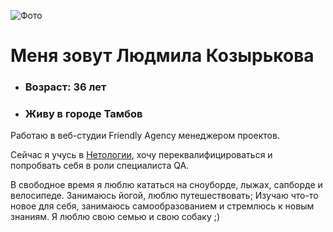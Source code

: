 ![Фото](https://drive.google.com/drive/folders/1AqN5wnGIdIcfgXmu9K41F-jctkgwjYnV)


# Меня зовут Людмила Козырькова
- ### Возраст: 36 лет
- ### Живу в городе Тамбов

Работаю в веб-студии Friendly Agency менеджером проектов.

Сейчас я учусь в [Нетологии](https://netology.ru), хочу переквалифицироваться и попробвать себя в роли специалиста QA.

В свободное время я люблю кататься на сноуборде, лыжах, сапборде и велосипеде. 
Занимаюсь йогой, люблю путешествовать; 
Изучаю что-то новое для себя, занимаюсь самообразованием и стремлюсь к новым знаниям. 
Я люблю свою семью и свою собаку ;)

